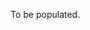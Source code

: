 To be populated.

<!-- # General introduction

### Basic seismic data processing

- Explanation of the seismic method
- Seismic acquisition, different gathers, basics land and marine acquisition
- Post-stack seismic-data processing flow to create a seismic image:
   - Common-midpoint sorting
   - Normal-moveout correction
   - Stack
   - Zero-offset migration
- Time-to-depth conversion
- Time or depth migration
- Drawbacks of post-stack processing
- Intro pre-stack migration and velocity analysis

### Wavefield extrapolation, pre-stack migration, and velocity analysis

- Wavefield extrapolation via Rayleigh II
- Wavefield extrapolation via the f-k domain
- \(V(z)\) migration
- Shot record migration
- Recursive extrapolation in varying media
- Pre-stack shot migration
- One-way wave-equation migration
- Reverse-time migration
- Velocity-model estimation
   - Traveltime tomography
   - migration-velocity analysis


### Filtering

- ``f-k`` filtering
- Radon filtering
   - Linear Radon
   - Multiple-removal via parabolic Radon transform
   - Parabolic versus hyperbolic Radon
- Deconvolution

***


# Seismic data acquisition

- Marine acquisition
- Challenges of 3D acquisition
- Wide-azimuth marine acquisition
- Coil sampling

***

# From processing to inversion

- Forward and inverse problems
- Over and underdermined problems
- Pseudo/generalized inverses
- Least-squares and damped least-squares inversion
- Convolution/correlation, Radon, and NMO in tems of linear operators (matrices)
- Forward and adjoint operations and the 'dot test’ a la Jon Claerbout
- Pseudo inverse and regularization
- Deconvolution as an inversion problem ('matrix inverse’)
- Forward operator for NMO and least-squares NMO
- Removing multiples by high-resolution Radon transform

*** 

# Compressive sensing

- Nyquist sampling and aliasing
- Exploiting structure is seismic data by transform-domain sparsity promotion
- Basics of Compressive Sensing
- Design principles of Compressive Sensing
- Application of Compressive Sensing to Exploration Seismology
- Jittered sampling of shots
- Simultaneous 'land’ acquisition by summing randomly weighted shots
- Simultaneous 'marine’ acquisition with time-dithered sources

***

# Linearized inversion 

- Introduction linearized amplitude versus offset/angle inversion
- Linearization of the reflection and transmission coefficients w.r.t. contrasts in density, compressional, and shear wavespeeds.
- Convolutional model for seismic reflectivity
- Relation between amplitudes of seismic data in the Radon domain and the linearized reflection coefficient.
- Practical workflow for linearized inversion of amplitude-versus-offset data.

***

# RTM & FWI

- Basics of reverse-time migration (RTM) and full-waveform inversion (FWI) via the adjoint state method from physical and mathematical perspectives
- Derivation of expressions for the Jabobian and its adjoint
- Migration as the gradient of FWI
- Least-squares migration as the Gauss-Newton Hessian of FWI
- FWI with gradient descents
- FWI with Gauss-Newton
- Latest developments -->
